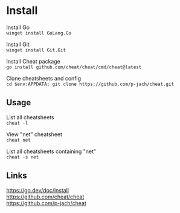 Install
=======
Install Go\
`winget install GoLang.Go`

Install Git\
`winget install Git.Git`

Install Cheat package\
`go install github.com/cheat/cheat/cmd/cheat@latest`

Clone cheatsheets and config\
`cd $env:APPDATA; git clone https://github.com/p-jach/cheat.git`

Usage
-----
List all cheatsheets\
`cheat -l`

View "net" cheatsheet\
`cheat net`

List all cheatsheets containing "net"\
`cheat -s net`

Links
-----
https://go.dev/doc/install \
https://github.com/cheat/cheat \
https://github.com/p-jach/cheat